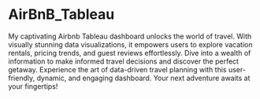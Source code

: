 # AirBnB_Tableau
My captivating Airbnb Tableau dashboard unlocks the world of travel. With visually stunning data visualizations, it empowers users to explore vacation rentals, pricing trends, and guest reviews effortlessly. 
Dive into a wealth of information to make informed travel decisions and discover the perfect getaway. Experience the art of data-driven travel planning with this user-friendly, dynamic, and engaging dashboard. Your next adventure awaits at your fingertips!
